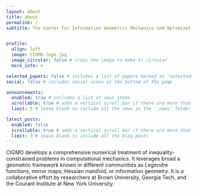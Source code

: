 ```yaml
---
layout: about
title: about
permalink: /
subtitle: The Center for Information Geometric Mechanics and Optimization.


profile:
  align: left
  image: CIGMO-logo.jpg
  image_circular: false # crops the image to make it circular
  more_info: >

selected_papers: false # includes a list of papers marked as "selected={true}"
social: false # includes social icons at the bottom of the page

announcements:
  enabled: true # includes a list of news items
  scrollable: true # adds a vertical scroll bar if there are more than 3 news items
  limit: 5 # leave blank to include all the news in the `_news` folder

latest_posts:
  enabled: false
  scrollable: true # adds a vertical scroll bar if there are more than 3 new posts items
  limit: 3 # leave blank to include all the blog posts
---
```


CIGMO develops a comprehensive numerical treatment of inequality-constrained problems in computational mechanics. 
It leverages broad a geometric framework known in different communities as Legendre functions, mirror maps, Hessian manifold, or information geometry.
It is a collaborative effort by researchers at Brown University, Georgia Tech, and the Courant Institute at New York University.